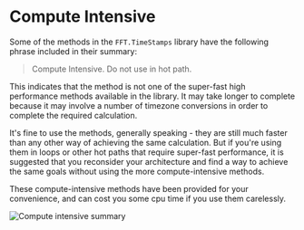# Compute Intensive

Some of the methods in the `FFT.TimeStamps` library have the following phrase included in their summary: 

> Compute Intensive. Do not use in hot path.

This indicates that the method is not one of the super-fast high performance methods available in the library. It may take longer to complete because it may involve a number of timezone conversions in order to complete the required calculation.

It's fine to use the methods, generally speaking - they are still much faster than any other way of achieving the same calculation. But if you're using them in loops or other hot paths that require super-fast performance, it is suggested that you reconsider your architecture and find a way to achieve the same goals without using the more compute-intensive methods. 

These compute-intensive methods have been provided for your convenience, and can cost you some cpu time if you use them carelessly.

![Compute intensive summary](~/images/ComputeIntensive.jpg "Compute intensive summary")